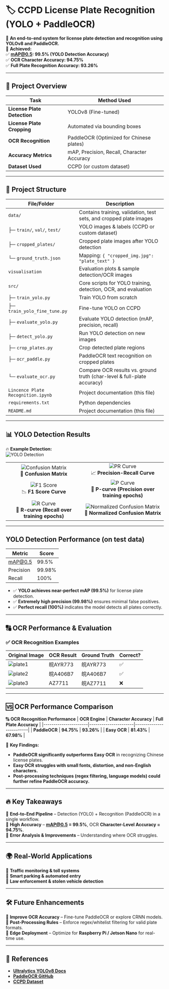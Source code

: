 # 🏷️ CCPD License Plate Recognition (YOLO + PaddleOCR)

🚀 **An end-to-end system for license plate detection and recognition using YOLOv8 and PaddleOCR.**  
📌 **Achieved:**  
✅ **mAP@0.5: 99.5% (YOLO Detection Accuracy)**  
✅ **OCR Character Accuracy: 94.75%**  
✅ **Full Plate Recognition Accuracy: 93.26%**  

---

## 📌 Project Overview

| Task                     | Method Used  |
|--------------------------|-------------|
| **License Plate Detection** | YOLOv8 (Fine-tuned) |
| **License Plate Cropping** | Automated via bounding boxes |
| **OCR Recognition** | PaddleOCR (Optimized for Chinese plates) |
| **Accuracy Metrics** | mAP, Precision, Recall, Character Accuracy |
| **Dataset Used** | CCPD (or custom dataset) |

---

## 📂 Project Structure


| File/Folder                  | Description                                                               |
|------------------------------|---------------------------------------------------------------------------|
| `data/`                      | Contains training, validation, test sets, and cropped plate images        |
| ├─ `train/`, `val/`, `test/`| YOLO images & labels (CCPD or custom dataset)                              |
| ├─ `cropped_plates/`         | Cropped plate images after YOLO detection                                 |
| └─ `ground_truth.json`       | Mapping: `{ "cropped_img.jpg": "plate_text" }`                            |
| `visualisation`     | Evaluation  plots & sample detection/OCR images        |
| `src/`                   | Core scripts for YOLO training, detection, OCR, and evaluation            |
| ├─ `train_yolo.py`           | Train YOLO from scratch                                                   |
| ├─ `train_yolo_fine_tune.py` | Fine-tune YOLO on CCPD                                                     |
| ├─ `evaluate_yolo.py`        | Evaluate YOLO detection (mAP, precision, recall)                          |
| ├─ `detect_yolo.py`          | Run YOLO detection on new images                                          |
| ├─ `crop_plates.py`          | Crop detected plate regions                                               |
| ├─ `ocr_paddle.py`           | PaddleOCR text recognition on cropped plates                              |
| └─ `evaluate_ocr.py`         | Compare OCR results vs. ground truth (char-level & full-plate accuracy)   |
| `Lincence Plate Recognition.ipynb`                  | Project documentation (this file)                                         |
| `requirements.txt`           | Python dependencies                                                       |
| `README.md`                  | Project documentation (this file)                                         |

---
## 📊 YOLO Detection Results

🔥 **Example Detection:**  
![YOLO Detection](visualisation/val_batch0_pred.jpg)  

|                                                                                              |                                                                                                 |
|:--------------------------------------------------------------------------------------------:|:-----------------------------------------------------------------------------------------------:|
| ![Confusion Matrix](visualisation/confusion_matrix.png)<br>🚀 **Confusion Matrix**            | ![PR Curve](visualisation/PR_curve.png)<br>📈 **Precision-Recall Curve**                        |
| ![F1 Score](visualisation/F1_curve.png)<br>📉 **F1 Score Curve**                              | ![P Curve](visualisation/P_curve.png)<br>📌 **P-curve (Precision over training epochs)**        |
| ![R Curve](visualisation/R_curve.png)<br>📌 **R-curve (Recall over training epochs)**         | ![Normalized Confusion Matrix](visualisation/confusion_matrix_normalized.png)<br>📌 **Normalized Confusion Matrix** |

  
---
## YOLO Detection Performance (on test data)

| Metric    | Score   |
|-----------|---------|
| mAP@0.5   | 99.5%   |
| Precision | 99.98%  |
| Recall    | 100%    |

- ✅ **YOLO achieves near-perfect mAP (99.5%)** for license plate detection.  
- ✅ **Extremely high precision (99.98%)** ensures minimal false positives.  
- ✅ **Perfect recall (100%)** indicates the model detects all plates correctly.
---

## 🔠 OCR Performance & Evaluation

### ✅ OCR Recognition Examples

| **Original Image** | **OCR Result** | **Ground Truth** | **Correct?** |
|--------------------|---------------|------------------|--------------|
| ![plate1](visualisation/plate1.jpg) | 皖AYR773 | 皖AYR773 | ✅ |
| ![plate2](visualisation/plate2.jpg) | 皖A406B7 | 皖A406B7 | ✅ |
| ![plate3](visualisation/plate3.jpg) | AZ7711  | 皖AZ7711 | ❌ |


---
## 🆚 OCR Performance Comparison

🔠 **OCR Recognition Performance**
| **OCR Engine**       | **Character Accuracy** | **Full Plate Accuracy** |
|----------------------|----------------------|-------------------------|
| **PaddleOCR**       | **94.75%**            | **93.26%**              |
| **Easy OCR**   | **81.43%**            | **67.98%**              |

📌 **Key Findings:**  
- **PaddleOCR significantly outperforms Easy OCR** in recognizing Chinese license plates.  
- **Easy OCR struggles with small fonts, distortion, and non-English characters.**
- **Post-processing techniques (regex filtering, language models) could further refine PaddleOCR accuracy.**
---

## 🔥 Key Takeaways

📌 **End-to-End Pipeline** – Detection (YOLO) + Recognition (PaddleOCR) in a single workflow.  
📌 **High Accuracy** – **mAP@0.5 = 99.5%**, OCR **Character-Level Accuracy = 94.75%**.  
📌 **Error Analysis & Improvements** – Understanding where OCR struggles.  

---

## 🌍 Real-World Applications

🚗 **Traffic monitoring & toll systems**  
🏢 **Smart parking & automated entry**  
🚓 **Law enforcement & stolen vehicle detection**  

---

## 🛠️ Future Enhancements

🔹 **Improve OCR Accuracy** – Fine-tune PaddleOCR or explore CRNN models.  
🔹 **Post-Processing Rules** – Enforce regex/whitelist filtering for valid plate formats.  
🔹 **Edge Deployment** – Optimize for **Raspberry Pi / Jetson Nano** for real-time use.  

---

## 📖 References

- **[Ultralytics YOLOv8 Docs](https://docs.ultralytics.com/)**
- **[PaddleOCR GitHub](https://github.com/PaddlePaddle/PaddleOCR)**
- **[CCPD Dataset](https://github.com/detectRecog/CCPD)**

